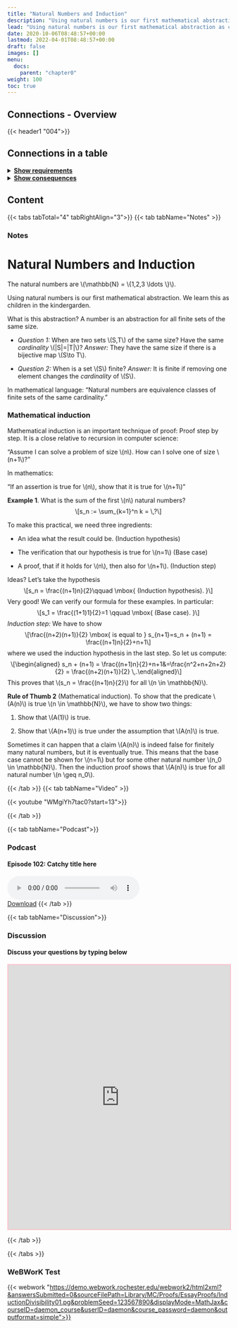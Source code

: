 ```yaml
---
title: "Natural Numbers and Induction"
description: "Using natural numbers is our first mathematical abstraction as children. Mathematical induction is an important technique of proof."
lead: "Using natural numbers is our first mathematical abstraction as children. Mathematical induction is an important technique of proof."
date: 2020-10-06T08:48:57+00:00
lastmod: 2022-04-01T08:48:57+00:00
draft: false
images: []
menu:
  docs:
    parent: "chapter0"
weight: 100
toc: true
---
```


## Connections - Overview

{{< header1 "004">}}

## Connections in a table

<details>
<summary><b><u>Show requirements</u></b></summary>
<div class="table-responsive-sm">
<table class="table">
<thead>
  <tr>
    <th scope="col">Concept</th>
    <th scope="col">Content</th>
  </tr>
</thead>
<tbody>

<tr>
<th scope="row"><a href="../../chapter0/001/">Sets</a></th>
<td>Sets are the basic building blocks for a lot of mathematics. In order to rigorously define numbers and doing real analysis, we need to know how to work with sets.</td>
</tr>
        
</tbody>
</table>
</div>
</details>

<details>
<summary><b><u>Show consequences</u></b></summary>
<div class="table-responsive-sm">
<table class="table">
<thead>
  <tr>
    <th scope="col">Concept</th>
    <th scope="col">Content</th>
  </tr>
</thead>
<tbody>

<tr>
<th scope="row"><a href="../../chapter0/011/">Sums and Products</a></th>
<td>An important shorthand notation for calculations.</td>
</tr>
        
<tr>
<th scope="row"><a href="../../chapter1/100/">Sequences</a></th>
<td>Ein Satz</td>
</tr>
        
<tr>
<th scope="row"><a href="../../chapter1/101/">Convergence</a></th>
<td>Ein Satz</td>
</tr>
        
<tr>
<th scope="row"><a href="../../chapter2/200/">Partial sums</a></th>
<td>Ein Satz</td>
</tr>
        
</tbody>
</table>
</div>
</details>


## Content

{{< tabs tabTotal="4" tabRightAlign="3">}}
{{< tab tabName="Notes" >}}

### Notes 
<h1 id="natural-numbers-and-induction">Natural Numbers and
Induction</h1>
<p>The natural numbers are <span class="math inline">\(\mathbb{N} =
\{1,2,3 \ldots \}\)</span>.</p>
<p>Using natural numbers is our first mathematical abstraction. We learn
this as children in the kindergarden.</p>
<p>What is this abstraction? A number is an abstraction for all finite
sets of the same size.</p>
<ul>
<li><p><em>Question 1:</em> When are two sets <span
class="math inline">\(S,T\)</span> of the same size? Have the same
<em>cardinality</em> <span class="math inline">\(|S|=|T|\)</span>?
<em>Answer:</em> They have the same size if there is a bijective map
<span class="math inline">\(S\to T\)</span>.</p></li>
<li><p><em>Question 2:</em> When is a set <span
class="math inline">\(S\)</span> finite? <em>Answer:</em> It is finite
if removing one element changes the <em>cardinality</em> of <span
class="math inline">\(S\)</span>.</p></li>
</ul>
<p>In mathematical language: “Natural numbers are equivalence classes of
finite sets of the same cardinality.”</p>
<h3 id="mathematical-induction">Mathematical induction</h3>
<p>Mathematical induction is an important technique of proof: Proof step
by step. It is a close relative to recursion in computer science:</p>
<p>“Assume I can solve a problem of size <span
class="math inline">\(n\)</span>. How can I solve one of size <span
class="math inline">\(n+1\)</span>?”</p>
<p>In mathematics:</p>
<p>“If an assertion is true for <span class="math inline">\(n\)</span>,
show that it is true for <span class="math inline">\(n+1\)</span>”</p>
<div class="example">
<p><strong>Example 1</strong>. What is the sum of the first <span
class="math inline">\(n\)</span> natural numbers? <span
class="math display">\[s_n := \sum_{k=1}^n k = \,?\]</span></p>
<p>To make this practical, we need three ingredients:</p>
<ul>
<li><p>An idea what the result could be. (Induction hypothesis)</p></li>
<li><p>The verification that our hypothesis is true for <span
class="math inline">\(n=1\)</span> (Base case)</p></li>
<li><p>A proof, that if it holds for <span
class="math inline">\(n\)</span>, then also for <span
class="math inline">\(n+1\)</span>. (Induction step)</p></li>
</ul>
<p>Ideas? Let’s take the hypothesis <span class="math display">\[s_n =
\frac{(n+1)n}{2}\qquad  \mbox{ (Induction hypothesis). }\]</span> Very
good! We can verify our formula for these examples. In particular: <span
class="math display">\[s_1 = \frac{(1+1)1}{2}=1 \qquad  \mbox{ (Base
case). }\]</span> <em>Induction step:</em> We have to show <span
class="math display">\[\frac{(n+2)(n+1)}{2} \mbox{ is equal to }
s_{n+1}=s_n + (n+1)
= \frac{(n+1)n}{2}+n+1\]</span> where we used the induction hypothesis
in the last step. So let us compute: <span
class="math display">\[\begin{aligned}
s_n + (n+1)
= \frac{(n+1)n}{2}+n+1&amp;=\frac{n^2+n+2n+2}{2} =
\frac{(n+2)(n+1)}{2}
\,.\end{aligned}\]</span> This proves that <span
class="math inline">\(s_n = \frac{(n+1)n}{2}\)</span> for all <span
class="math inline">\(n \in \mathbb{N}\)</span>.</p>
</div>
<div class="Faust">
<p><strong>Rule of Thumb 2</strong> (Mathematical induction). To show
that the predicate <span class="math inline">\(A(n)\)</span> is true
<span class="math inline">\(n \in \mathbb{N}\)</span>, we have to show
two things:</p>
<ol type="1">
<li><p>Show that <span class="math inline">\(A(1)\)</span> is
true.</p></li>
<li><p>Show that <span class="math inline">\(A(n+1)\)</span> is true
under the assumption that <span class="math inline">\(A(n)\)</span> is
true.</p></li>
</ol>
</div>
<p>Sometimes it can happen that a claim <span
class="math inline">\(A(n)\)</span> is indeed false for finitely many
natural numbers, but it is eventually true. This means that the base
case cannot be shown for <span class="math inline">\(n=1\)</span> but
for some other natural number <span class="math inline">\(n_0 \in
\mathbb{N}\)</span>. Then the induction proof shows that <span
class="math inline">\(A(n)\)</span> is true for all natural number <span
class="math inline">\(n \geq n_0\)</span>.</p>


{{< /tab >}}
{{< tab tabName="Video" >}}

{{< youtube "WMgiYh7tac0?start=13">}}

{{< /tab >}}


{{< tab tabName="Podcast">}}
<h3>Podcast</h3>
<h4>Episode 102: Catchy title here</h4>
<audio controls>
  <source src="PODCAST_real" type="audio/wav" />
  Your browser does not support the audio element.
</audio>
<br />
<a href="" class="btn btn-primary btn-lg" download="PODCAST_real"
  >Download</a
>
{{< /tab >}}

{{< tab tabName="Discussion">}}

  <h3>Discussion</h3>
  <h4>Discuss your questions by typing below</h4>

  <iframe
    style="border: 2px solid pink"
    class="embed-responsive-item"
    name="embed_readwrite"
    src="https://pads.rz.tuhh.de/p/"
    width="100%"
    height="600"
  ></iframe>

{{< /tab >}}

{{< /tabs >}}


### WeBWorK Test

{{< webwork "https://demo.webwork.rochester.edu/webwork2/html2xml?&answersSubmitted=0&sourceFilePath=Library/MC/Proofs/EssayProofs/InductionDivisibility01.pg&problemSeed=123567890&displayMode=MathJax&courseID=daemon_course&userID=daemon&course_password=daemon&outputformat=simple">}}
